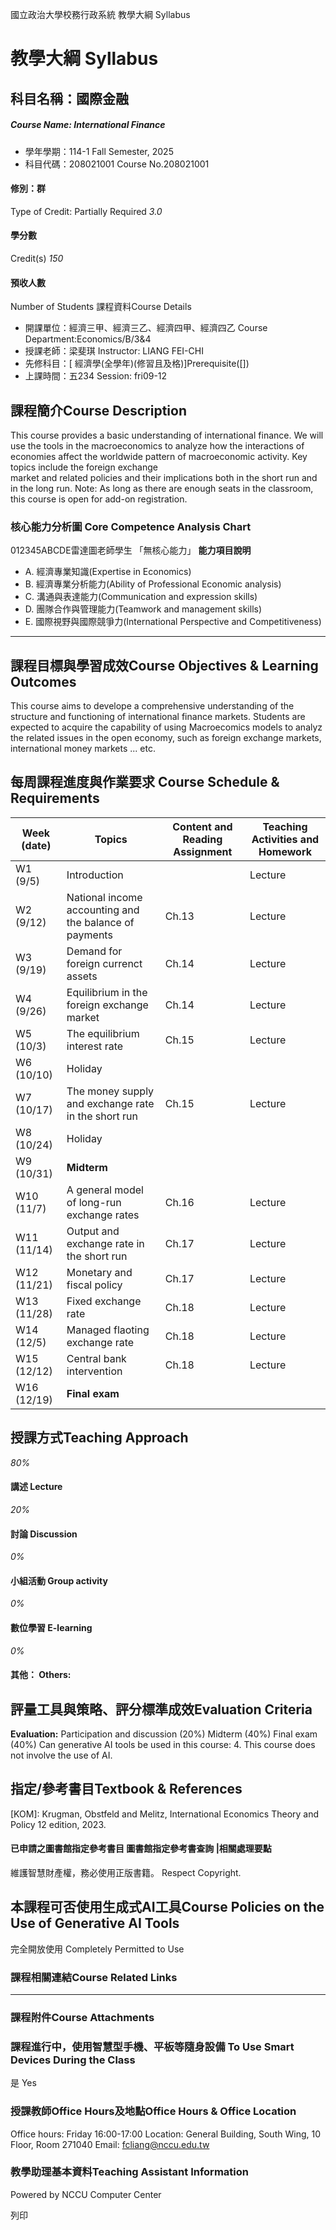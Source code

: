 國立政治大學校務行政系統 教學大綱 Syllabus
# 教學大綱 Syllabus
##  科目名稱：國際金融
#####  Course Name: International Finance
  * 學年學期：114-1 Fall Semester, 2025 
  * 科目代碼：208021001 Course No.208021001


#### 修別：群
Type of Credit: Partially Required 
_3.0_
#### 學分數
Credit(s)
_150_
#### 預收人數
Number of Students
課程資料Course Details
  * 開課單位：經濟三甲、經濟三乙、經濟四甲、經濟四乙 Course Department:Economics/B/3&4 
  * 授課老師：梁斐琪 Instructor: LIANG FEI-CHI 
  * 先修科目：[ 經濟學(全學年)(修習且及格)]Prerequisite([])
  * 上課時間：五234 Session: fri09-12 


##  課程簡介Course Description
This course provides a basic understanding of international finance. We will use the tools in the macroeconomics to analyze how the interactions of economies affect the worldwide pattern of macroeconomic activity. Key topics include the foreign exchange  
market and related policies and their implications both in the short run and in the long run.
Note: As long as there are enough seats in the classroom, this course is open for add-on registration.
###  核心能力分析圖 Core Competence Analysis Chart
012345ABCDE雷達圖老師學生
「無核心能力」 
**能力項目說明**
  * A. 經濟專業知識(Expertise in Economics)
  * B. 經濟專業分析能力(Ability of Professional Economic analysis)
  * C. 溝通與表達能力(Communication and expression skills)
  * D. 團隊合作與管理能力(Teamwork and management skills)
  * E. 國際視野與國際競爭力(International Perspective and Competitiveness)


* * *
##  課程目標與學習成效Course Objectives & Learning Outcomes 
This course aims to develope a comprehensive understanding of the structure and functioning of international finance markets. 
Students are expected to acquire the capability of using Macroecomics models to analyz the related issues in the open economy, such as foreign exchange markets, international money markets ... etc.
##  每周課程進度與作業要求 Course Schedule & Requirements
Week (date) | Topics | Content and Reading Assignment | Teaching Activities and Homework  
---|---|---|---  
W1 (9/5) | Introduction  |  | Lecture  
W2 (9/12) | National income accounting and the balance of payments | Ch.13 | Lecture  
W3 (9/19) | Demand for foreign currenct assets | Ch.14 | Lecture  
W4 (9/26) | Equilibrium in the foreign exchange market | Ch.14 | Lecture  
W5 (10/3) | The equilibrium interest rate | Ch.15 | Lecture  
W6 (10/10) | Holiday |  |   
W7 (10/17) | The money supply and exchange rate in the short run | Ch.15 | Lecture  
W8 (10/24) | Holiday |  |   
W9 (10/31) | **Midterm** |  |   
W10 (11/7) | A general model of long-run exchange rates | Ch.16 | Lecture  
W11 (11/14) | Output and exchange rate in the short run | Ch.17 | Lecture  
W12 (11/21) | Monetary and fiscal policy | Ch.17 | Lecture  
W13 (11/28) | Fixed exchange rate | Ch.18 | Lecture  
W14 (12/5) | Managed flaoting exchange rate | Ch.18 | Lecture  
W15 (12/12) | Central bank intervention | Ch.18 | Lecture  
W16 (12/19) | **Final exam** |  |   
##  授課方式Teaching Approach
_80%_
####  講述 Lecture
_20%_
####  討論 Discussion
_0%_
####  小組活動 Group activity
_0%_
####  數位學習 E-learning
_0%_
####  其他： Others:
##  評量工具與策略、評分標準成效Evaluation Criteria
**Evaluation:**
Participation and discussion (20%)
Midterm (40%)
Final exam (40%)
Can generative AI tools be used in this course:
4. This course does not involve the use of AI.
##  指定/參考書目Textbook & References
[KOM]: Krugman, Obstfeld and Melitz, International Economics Theory and Policy 12 edition, 2023. 
####  已申請之圖書館指定參考書目  圖書館指定參考書查詢 |相關處理要點
維護智慧財產權，務必使用正版書籍。 Respect Copyright.
##  本課程可否使用生成式AI工具Course Policies on the Use of Generative AI Tools
完全開放使用 Completely Permitted to Use
###  課程相關連結Course Related Links
* * *
###  課程附件Course Attachments
###  課程進行中，使用智慧型手機、平板等隨身設備 To Use Smart Devices During the Class
是  Yes
###  授課教師Office Hours及地點Office Hours & Office Location
Office hours: Friday 16:00-17:00
Location: General Building, South Wing, 10 Floor, Room 271040
Email: fcliang@nccu.edu.tw 
###  教學助理基本資料Teaching Assistant Information
Powered by NCCU Computer Center
  
列印
